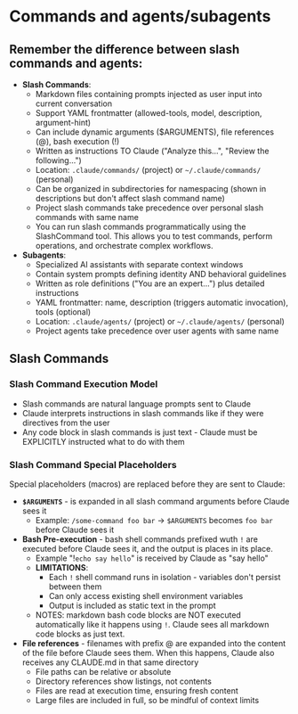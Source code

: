 # Commands and agents/subagents

## Remember the difference between slash commands and agents:
- **Slash Commands**:
  - Markdown files containing prompts injected as user input into current conversation
  - Support YAML frontmatter (allowed-tools, model, description, argument-hint)
  - Can include dynamic arguments ($ARGUMENTS), file references (@), bash execution (!)
  - Written as instructions TO Claude ("Analyze this...", "Review the following...")
  - Location: `.claude/commands/` (project) or `~/.claude/commands/` (personal)
  - Can be organized in subdirectories for namespacing (shown in descriptions but don't affect slash command name)
  - Project slash commands take precedence over personal slash commands with same name
  - You can run slash commands programmatically using the SlashCommand tool. This allows you to test commands, perform operations, and orchestrate complex workflows.
- **Subagents**:
  - Specialized AI assistants with separate context windows
  - Contain system prompts defining identity AND behavioral guidelines
  - Written as role definitions ("You are an expert...") plus detailed instructions
  - YAML frontmatter: name, description (triggers automatic invocation), tools (optional)
  - Location: `.claude/agents/` (project) or `~/.claude/agents/` (personal)
  - Project agents take precedence over user agents with same name

## Slash Commands

### Slash Command Execution Model
- Slash commands are natural language prompts sent to Claude
- Claude interprets instructions in slash commands like if they were directives from the user
- Any code block in slash commands is just text - Claude must be EXPLICITLY instructed what to do with them

### Slash Command Special Placeholders

Special placeholders (macros) are replaced before they are sent to Claude:

- **`$ARGUMENTS`** - is expanded in all slash command arguments before Claude sees it
  - Example: `/some-command foo bar` → `$ARGUMENTS` becomes `foo bar` before Claude sees it
- **Bash Pre-execution** - bash shell commands prefixed wuth `!` are executed before Claude sees it, and the output is places in its place.
  - Example "!`echo say hello`" is received by Claude as "say hello"
  - **LIMITATIONS**: 
    - Each `!` shell command runs in isolation - variables don't persist between them
    - Can only access existing shell environment variables
    - Output is included as static text in the prompt
  - NOTES: markdown bash code blocks are NOT executed automatically like it happens using `!`. Claude sees all markdown code blocks as just text. 
- **File references** - filenames with prefix @ are expanded into the content of the file before Claude sees them. When this happens, Claude also receives any CLAUDE.md in that same directory
  - File paths can be relative or absolute
  - Directory references show listings, not contents
  - Files are read at execution time, ensuring fresh content
  - Large files are included in full, so be mindful of context limits
